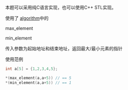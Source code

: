 本题可以采用纯C语言实现，也可以使用C++ STL实现。



使用了 [algorithm](http://www.cplusplus.com/reference/algorithm/)中的

max_element

min_element



传入参数为起始地址和结束地址，返回最大/最小元素的指针



使用范例

```c
int a[5] = {1,2,3,4,5};

*(max_element(a,a+5)) // == 5
*(min_element(a,a+5)) // == 1
```

